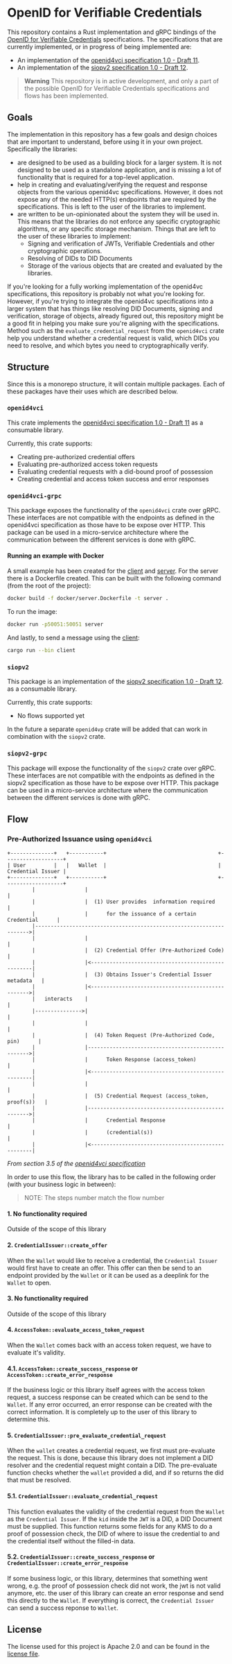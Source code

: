 # OpenID for Verifiable Credentials

This repository contains a Rust implementation and gRPC bindings of the [OpenID for Verifiable Credentials](https://openid.net/openid4vc/) specifications. The specifications that are currently implemented, or in progress of being implemented are:

- An implementation of the [openid4vci
  specification 1.0 - Draft
  11](https://openid.net/specs/openid-4-verifiable-credential-issuance-1_0-11.html).
- An implementation of the [siopv2 specification 1.0 - Draft
  12](https://openid.net/specs/openid-connect-self-issued-v2-1_0-12.html).

> **Warning**
> This repository is in active development, and only a part of the possible OpenID for Verifiable Credentials specifications and flows has been implemented.

## Goals

The implementation in this repository has a few goals and design choices that are important to understand, before using it in your own project. Specifically the libraries:

- are designed to be used as a building block for a larger system. It is not designed to be used as a standalone application, and is missing a lot of functionality that is required for a top-level application.
- help in creating and evaluating/verifying the request and response objects from the various openid4vc specifications. However, it does not expose any of the needed HTTP(s) endpoints that are required by the specifications. This is left to the user of the libraries to implement.
- are written to be un-opinionated about the system they will be used in. This means that the libraries do not enforce any specific cryptographic algorithms, or any specific storage mechanism. Things that are left to the user of these libraries to implement:
  - Signing and verification of JWTs, Verifiable Credentials and other cryptographic operations.
  - Resolving of DIDs to DID Documents
  - Storage of the various objects that are created and evaluated by the libraries.

If you're looking for a fully working implementation of the openid4vc specifications, this repository is probably not what you're looking for. However, if you're trying to integrate the openid4vc specifications into a larger system that has things like resolving DID Documents, signing and verification, storage of objects, already figured out, this repository might be a good fit in helping you make sure you're aligning with the specifications. Method such as the `evaluate_credential_request` from the `openid4vci` crate help you understand whether a credential request is valid, which DIDs you need to resolve, and which bytes you need to cryptographically verify.

## Structure

Since this is a monorepo structure, it will contain multiple packages. Each of
these packages have their uses which are described below.

### `openid4vci`

This crate implements the [openid4vci
specification 1.0 - Draft 11](https://openid.net/specs/openid-4-verifiable-credential-issuance-1_0-11.html)
as a consumable library.

Currently, this crate supports:

- Creating pre-authorized credential offers
- Evaluating pre-authorized access token requests
- Evaluating credential requests with a did-bound proof of possession
- Creating credential and access token success and error responses

### `openid4vci-grpc`

This package exposes the functionality of the `openid4vci` crate over gRPC. These
interfaces are not compatible with the endpoints as defined in the openid4vci
specification as those have to be expose over HTTP. This package can be used in
a micro-service architecture where the communication between the different
services is done with gRPC.

#### Running an example with Docker

A small example has been created for the
[client](./crates/openid4vci-grpc/src/client.rs) and
[server](./crates/openid4vci-grpc/src/server.rs). For the server there is a
Dockerfile created. This can be built with the following command (from the root
of the project):

```sh
docker build -f docker/server.Dockerfile -t server .
```

To run the image:

```sh
docker run -p50051:50051 server
```

And lastly, to send a message using the
[client](./crates/openid4vci-grpc/src/client):

```sh
cargo run --bin client
```

### `siopv2`

This package is an implementation of the [siopv2 specification 1.0 - Draft 12](https://openid.net/specs/openid-connect-self-issued-v2-1_0-12.html).
as a consumable library.

Currently, this crate supports:

- No flows supported yet

In the future a separate `openid4vp` crate will be added that can work in combination with the `siopv2` crate.

### `siopv2-grpc`

This package will expose the functionality of the `siopv2` crate over gRPC. These
interfaces are not compatible with the endpoints as defined in the siopv2
specification as those have to be expose over HTTP. This package can be used in
a micro-service architecture where the communication between the different
services is done with gRPC.

## Flow

### Pre-Authorized Issuance using `openid4vci`

```ignore
+--------------+   +-----------+                                    +-------------------+
| User         |   |   Wallet  |                                    | Credential Issuer |
+--------------+   +-----------+                                    +-------------------+
        |                |                                                    |
        |                |  (1) User provides  information required           |
        |                |      for the issuance of a certain Credential      |
        |-------------------------------------------------------------------->|
        |                |                                                    |
        |                |  (2) Credential Offer (Pre-Authorized Code)        |
        |                |<---------------------------------------------------|
        |                |  (3) Obtains Issuer's Credential Issuer metadata   |
        |                |<-------------------------------------------------->|
        |   interacts    |                                                    |
        |--------------->|                                                    |
        |                |                                                    |
        |                |  (4) Token Request (Pre-Authorized Code, pin)      |
        |                |--------------------------------------------------->|
        |                |      Token Response (access_token)                 |
        |                |<---------------------------------------------------|
        |                |                                                    |
        |                |  (5) Credential Request (access_token, proof(s))   |
        |                |--------------------------------------------------->|
        |                |      Credential Response                           |
        |                |      (credential(s))                               |
        |                |<---------------------------------------------------|
```

_From section 3.5 of the [openid4vci
specification](https://openid.net/specs/openid-4-verifiable-credential-issuance-1_0-11.html#section-3.5)_

In order to use this flow, the library has to be called in the following order
(with your business logic in between):

> NOTE: The steps number match the flow number

#### 1. No functionality required

Outside of the scope of this library

#### 2. `CredentialIssuer::create_offer`

When the `Wallet` would like to receive a credential, the `Credential Issuer`
would first have to create an offer. This offer can then be send to an endpoint
provided by the `Wallet` or it can be used as a deeplink for the `Wallet` to
open.

#### 3. No functionality required

Outside of the scope of this library

#### 4. `AccessToken::evaluate_access_token_request`

When the `Wallet` comes back with an access token request, we have to evaluate
it's validity.

#### 4.1. `AccessToken::create_success_response` or `AccessToken::create_error_response`

If the business logic or this library itself agrees with the access token
request, a success response can be created which can be send to the `Wallet`.
If any error occurred, an error response can be created with the correct
information. It is completely up to the user of this library to determine this.

#### 5. `CredentialIssuer::pre_evaluate_credential_request`

When the `wallet` creates a credential request, we first must pre-evaluate the
request. This is done, because this library does not implement a DID resolver
and the credential request might contain a DID. The pre-evaluate function
checks whether the `wallet` provided a did, and if so returns the did that must
be resolved.

#### 5.1. `CredentialIssuer::evaluate_credential_request`

This function evaluates the validity of the credential request from the
`Wallet` as the `Credential Issuer`. If the `kid` inside the `JWT` is a DID, a
DID Document must be supplied. This function returns some fields for any KMS to
do a proof of possession check, the DID of where to issue the credential to and
the credential itself without the filled-in data.

#### 5.2. `CredentialIssuer::create_success_response` or `CredentialIssuer::create_error_response`

If some business logic, or this library, determines that something went wrong,
e.g. the proof of possession check did not work, the jwt is not valid anymore,
etc. the user of this library can create an error response and send this
directly to the `Wallet`. If everything is correct, the `Credential Issuer` can
send a success reponse to `Wallet`.

## License

The license used for this project is Apache 2.0 and can be found in the
[license file](./LICENSE).
